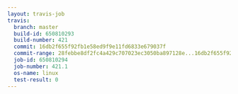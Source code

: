 ```yaml
---
layout: travis-job
travis:
  branch: master
  build-id: 650810293
  build-number: 421
  commit: 16db2f655f92fb1e58ed9f9e11fd6833e679037f
  commit-range: 28febbe8df2fc4a429c707023ec3050ba897128e...16db2f655f92fb1e58ed9f9e11fd6833e679037f
  job-id: 650810294
  job-number: 421.1
  os-name: linux
  test-result: 0
---
```

